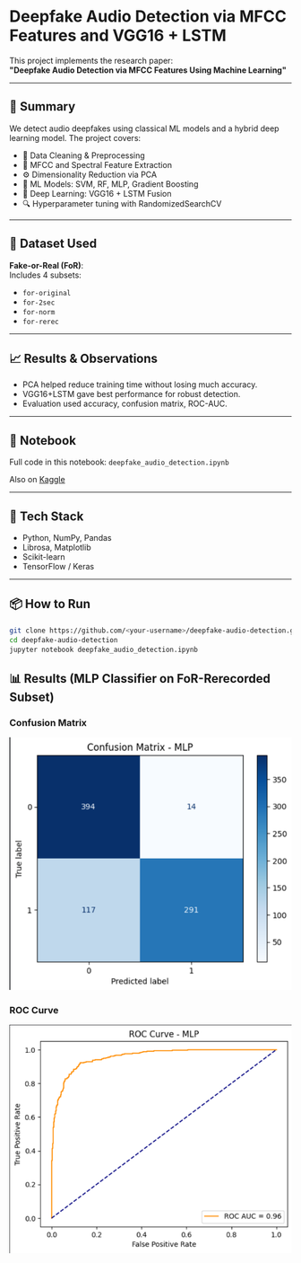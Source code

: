 <!-- <details> <summary>Click to expand</summary> -->

# Deepfake Audio Detection via MFCC Features and VGG16 + LSTM

This project implements the research paper:  
**"Deepfake Audio Detection via MFCC Features Using Machine Learning"**

---

## 📌 Summary

We detect audio deepfakes using classical ML models and a hybrid deep learning model. The project covers:

- 🧹 Data Cleaning & Preprocessing
- 🎵 MFCC and Spectral Feature Extraction
- ⚙️ Dimensionality Reduction via PCA
- 🧠 ML Models: SVM, RF, MLP, Gradient Boosting
- 🤖 Deep Learning: VGG16 + LSTM Fusion
- 🔍 Hyperparameter tuning with RandomizedSearchCV

---

## 📂 Dataset Used

**Fake-or-Real (FoR)**:  
Includes 4 subsets:
- `for-original`
- `for-2sec`
- `for-norm`
- `for-rerec`

---

## 📈 Results & Observations

- PCA helped reduce training time without losing much accuracy.
- VGG16+LSTM gave best performance for robust detection.
- Evaluation used accuracy, confusion matrix, ROC-AUC.

---

## 🔗 Notebook

Full code in this notebook:
`deepfake_audio_detection.ipynb`

Also on [Kaggle](https://www.kaggle.com/code/gixo95/deepfake-audio-detection-code)

---

## 🚀 Tech Stack

- Python, NumPy, Pandas
- Librosa, Matplotlib
- Scikit-learn
- TensorFlow / Keras

---

## 📦 How to Run

```bash
git clone https://github.com/<your-username>/deepfake-audio-detection.git
cd deepfake-audio-detection
jupyter notebook deepfake_audio_detection.ipynb
```

## 📊 Results (MLP Classifier on FoR-Rerecorded Subset)

### Confusion Matrix
![Confusion Matrix](results/confusion_matrix.png)

### ROC Curve
![ROC Curve](results/roc_curve.png)
